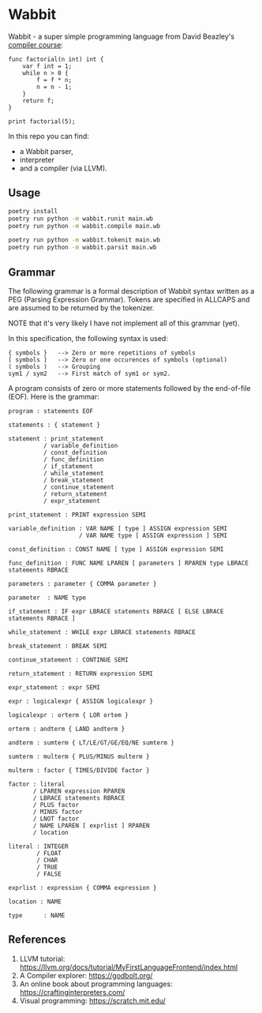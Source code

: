 # Wabbit

Wabbit - a super simple programming language from David Beazley's
[compiler course](https://dabeaz.com/compiler.html):

```wb
func factorial(n int) int {
    var f int = 1;
    while n > 0 {
        f = f * n;
        n = n - 1;
    }
    return f;
}

print factorial(5);
```

In this repo you can find:

* a Wabbit parser,
* interpreter
* and a compiler (via LLVM).

## Usage

```sh
poetry install
poetry run python -m wabbit.runit main.wb
poetry run python -m wabbit.compile main.wb

poetry run python -m wabbit.tokenit main.wb
poetry run python -m wabbit.parsit main.wb
```

## Grammar

The following grammar is a formal description of Wabbit syntax written
as a PEG (Parsing Expression Grammar). Tokens are specified in ALLCAPS
and are assumed to be returned by the tokenizer.

NOTE that it's very likely I have not implement all of this grammar (yet).

In this specification, the following syntax is used:

```
{ symbols }   --> Zero or more repetitions of symbols
[ symbols ]   --> Zero or one occurences of symbols (optional)
( symbols )   --> Grouping
sym1 / sym2   --> First match of sym1 or sym2.
```

A program consists of zero or more statements followed by the end-of-file (EOF).
Here is the grammar:

```
program : statements EOF

statements : { statement }

statement : print_statement
          / variable_definition
          / const_definition
          / func_definition
          / if_statement
          / while_statement
          / break_statement
          / continue_statement
          / return_statement
          / expr_statement

print_statement : PRINT expression SEMI

variable_definition : VAR NAME [ type ] ASSIGN expression SEMI
                    / VAR NAME type [ ASSIGN expression ] SEMI

const_definition : CONST NAME [ type ] ASSIGN expression SEMI

func_definition : FUNC NAME LPAREN [ parameters ] RPAREN type LBRACE statements RBRACE

parameters : parameter { COMMA parameter }

parameter  : NAME type

if_statement : IF expr LBRACE statements RBRACE [ ELSE LBRACE statements RBRACE ]

while_statement : WHILE expr LBRACE statements RBRACE

break_statement : BREAK SEMI

continue_statement : CONTINUE SEMI

return_statement : RETURN expression SEMI

expr_statement : expr SEMI

expr : logicalexpr { ASSIGN logicalexpr }

logicalexpr : orterm { LOR ortem }

orterm : andterm { LAND andterm }

andterm : sumterm { LT/LE/GT/GE/EQ/NE sumterm }

sumterm : multerm { PLUS/MINUS multerm }

multerm : factor { TIMES/DIVIDE factor }

factor : literal
       / LPAREN expression RPAREN
       / LBRACE statements RBRACE
       / PLUS factor
       / MINUS factor
       / LNOT factor
       / NAME LPAREN [ exprlist ] RPAREN
       / location

literal : INTEGER
        / FLOAT
        / CHAR
        / TRUE
        / FALSE

exprlist : expression { COMMA expression }

location : NAME

type      : NAME
```

## References

1. LLVM tutorial: <https://llvm.org/docs/tutorial/MyFirstLanguageFrontend/index.html>
2. A Compiler explorer: <https://godbolt.org/>
3. An online book about programming languages: <https://craftinginterpreters.com/>
4. Visual programming: <https://scratch.mit.edu/>
